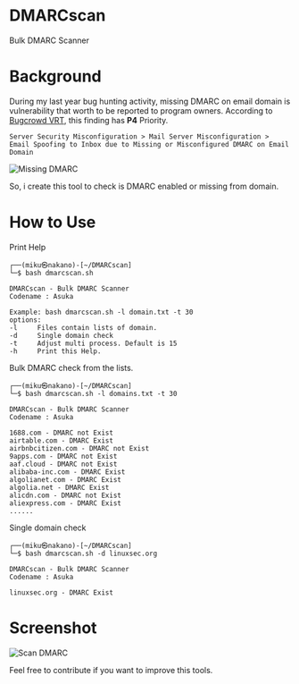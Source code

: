 # DMARCscan
Bulk DMARC Scanner

# Background
During my last year bug hunting activity, missing DMARC on email domain is vulnerability that worth to be reported to program owners. According to [Bugcrowd VRT](https://bugcrowd.com/vulnerability-rating-taxonomy), this finding has **P4** Priority.
```
Server Security Misconfiguration > Mail Server Misconfiguration > Email Spoofing to Inbox due to Missing or Misconfigured DMARC on Email Domain
```
![Missing DMARC](https://blogger.googleusercontent.com/img/b/R29vZ2xl/AVvXsEifRzuXQbLKDfIsIiwH_DP-I85iZvAzhP1J_S0QTBgDrFj3XLivjHlW9PhE2SHLhATLzWuZ2Hk05JxZePeu3urVg9Xrcc5wwr9xbc4_CCPwTGz-YbzrD6ZYqcz7CZJ9CcLLSLy48hOzsjA0R6QmeXtlCOrXCpN9btZF03JwICZhi10PN-11QYhka63YRA/s700/dmarc%20not%20enabled.png "Missing DMARC")

So, i create this tool to check is DMARC enabled or missing from domain.

# How to Use
Print Help
```
┌──(miku㉿nakano)-[~/DMARCscan]
└─$ bash dmarcscan.sh 

DMARCscan - Bulk DMARC Scanner
Codename : Asuka

Example: bash dmarcscan.sh -l domain.txt -t 30
options:
-l     Files contain lists of domain.
-d     Single domain check
-t     Adjust multi process. Default is 15
-h     Print this Help.
```
Bulk DMARC check from the lists.
```
┌──(miku㉿nakano)-[~/DMARCscan]
└─$ bash dmarcscan.sh -l domains.txt -t 30

DMARCscan - Bulk DMARC Scanner
Codename : Asuka

1688.com - DMARC not Exist
airtable.com - DMARC Exist
airbnbcitizen.com - DMARC not Exist
9apps.com - DMARC not Exist
aaf.cloud - DMARC not Exist
alibaba-inc.com - DMARC Exist
algolianet.com - DMARC Exist
algolia.net - DMARC Exist
alicdn.com - DMARC not Exist
aliexpress.com - DMARC Exist
......
```
Single domain check
```
┌──(miku㉿nakano)-[~/DMARCscan]
└─$ bash dmarcscan.sh -d linuxsec.org

DMARCscan - Bulk DMARC Scanner
Codename : Asuka

linuxsec.org - DMARC Exist
```
# Screenshot
![Scan DMARC](https://blogger.googleusercontent.com/img/b/R29vZ2xl/AVvXsEhRTT0PyuR3HxjtqO5rAz6T59WUWc8PY-VclftjtXyo0-0MAcU3GWhJqqkZuDSz4r7V1Zcos-6-6Ghv0z6EClorGOE_Ri2_gtSFtv9W4l9aH4S4kGUrugQSVf9DHKEKVDRko22pxL43jcvXw5TXrQ5iaEnWuTtUp1cl1NZibYZyjuCY3Vgeb6CMHmmOzg/s700/mass%20scan%20dmarc.png "Scan DMARC")

Feel free to contribute if you want to improve this tools.
